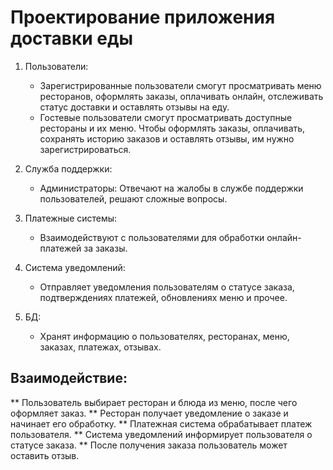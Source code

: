 # Проектирование приложения доставки еды

1. Пользователи:
   * Зарегистрированные пользователи смогут просматривать меню ресторанов, оформлять заказы, оплачивать онлайн, отслеживать статус доставки и оставлять отзывы на еду.
   * Гостевые пользователи смогут просматривать доступные рестораны и их меню. Чтобы оформлять заказы, оплачивать, сохранять историю заказов и оставлять отзывы, им нужно зарегистрироваться.

2. Служба поддержки:
   * Администраторы: Отвечают на жалобы в службе поддержки пользователей, решают сложные вопросы.

3. Платежные системы:
   * Взаимодействуют с пользователями для обработки онлайн-платежей за заказы.

4. Система уведомлений:
   * Отправляет уведомления пользователям о статусе заказа, подтверждениях платежей, обновлениях меню и прочее.

5. БД:
   * Хранят информацию о пользователях, ресторанах, меню, заказах, платежах, отзывах.

## Взаимодействие:
** Пользователь выбирает ресторан и блюда из меню, после чего оформляет заказ.
** Ресторан получает уведомление о заказе и начинает его обработку.
** Платежная система обрабатывает платеж пользователя.
** Система уведомлений информирует пользователя о статусе заказа.
** После получения заказа пользователь может оставить отзыв.
